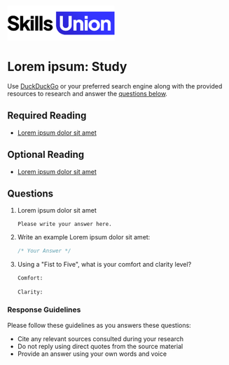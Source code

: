 [<img src="assets/images/su-logo.png" alt="Skills Union Logo" height="80px" />](https://www.skillsunion.com/)
# Lorem ipsum: Study

Use [DuckDuckGo](https://duckduckgo.com/) or your preferred search engine along with the provided resources to research and answer the [questions below](#questions).

## Required Reading

- [Lorem ipsum dolor sit amet](#)

## Optional Reading

- [Lorem ipsum dolor sit amet](#)


## Questions

1. Lorem ipsum dolor sit amet

    ```
    Please write your answer here.
    ```

1. Write an example Lorem ipsum dolor sit amet:

    ```js
    /* Your Answer */
    ```

1. Using a "Fist to Five", what is your comfort and clarity level?

    ```
    Comfort: 

    Clarity: 
    ```

### Response Guidelines

Please follow these guidelines as you answers these questions:

- Cite any relevant sources consulted during your research
- Do not reply using direct quotes from the source material
- Provide an answer using your own words and voice
